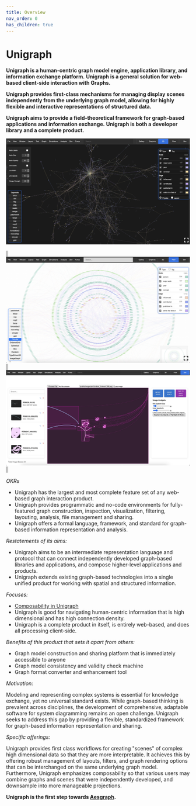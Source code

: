 ```yaml
---
title: Overview
nav_order: 0
has_children: true
---
```


# Unigraph

**Unigraph is a human-centric graph model engine, application library, and information exchange platform.** **Unigraph is a general solution for web-based client-side interaction with Graphs.**

**Unigraph provides first-class mechanisms for managing display scenes independently from the underlying graph** **model, allowing for highly flexible and interactive representations of structured data.**

**Unigraph aims to provide a field-theoretical framework for graph-based applications and information exchange.** **Unigraph is both a developer library and a complete product.**

![ForceGraph3dView](../assets/images/view_forceGraph3d.jpg)

| ![ReactFlow](../assets/images/view_reactFlow.jpg) | ![ImageBoxCreator2](../assets/images/view_imageBoxCreator.jpg) |

_OKRs_

- Unigraph has the largest and most complete feature set of any web-based graph interaction product.
- Unigraph provides programmatic and no-code environments for fully-featured graph construction, inspection, visualization, filtering, layouting, analysis, file management and sharing.
- Unigraph offers a formal language, framework, and standard for graph-based information representation and analysis.

_Restatements of its aims:_

- Unigraph aims to be an intermediate representation language and protocol that can connect independently developed graph-based libraries and applications, and compose higher-level applications and products.
- Unigraph extends existing graph-based technologies into a single unified product for working with spatial and structured information.

_Focuses:_

- [Composability in Unigraph](../coreConcepts/coreConcepts.md)
- Unigraph is good for navigating human-centric information that is high dimensional and has high connection density.
- Unigraph is a complete product in itself, is entirely web-based, and does all processing client-side.

_Benefits of this product that sets it apart from others:_

- Graph model construction and sharing platform that is immediately accessible to anyone
- Graph model consistency and validity check machine
- Graph format converter and enhancement tool

_Motivation:_

Modeling and representing complex systems is essential for knowledge exchange, yet no universal standard exists. While graph-based thinking is prevalent across disciplines, the development of comprehensive, adaptable software for system diagramming remains an open challenge. Unigraph seeks to address this gap by providing a flexible, standardized framework for graph-based information representation and sharing.

_Specific offerings:_

Unigraph provides first class workflows for creating "scenes" of complex high dimensional data so that they are more interpretable. It achieves this by offering robust management of layouts, filters, and graph rendering options that can be interchanged on the same underlying graph model. Furthermore, Unigraph emphasizes composability so that various users may combine graphs and scenes that were independently developed, and downsample into more manageable projections.

**Unigraph is the first step towards [Aesgraph](https://quip.com/W58VAJDPGbUb).**
